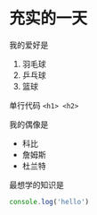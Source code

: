 # 充实的一天

我的爱好是
1. 羽毛球
2. 乒乓球
3. 篮球
   
 单行代码  ` <h1> <h2> `
   
我的偶像是
  
  * 科比
  * 詹姆斯
  * 杜兰特
  
  最想学的知识是
  
  ```javascript
  console.log('hello')
  ```
